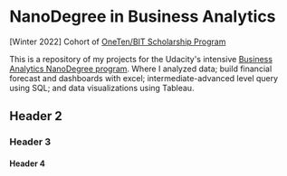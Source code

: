 # NanoDegree in Business Analytics

[Winter 2022] Cohort of [OneTen/BIT Scholarship Program](https://www.udacity.com/scholarships/oneten-bit-scholarship)

This is a repository of my projects for the Udacity's intensive [Business Analytics NanoDegree program](https://www.udacity.com/course/business-analytics-nanodegree--nd098). Where I analyzed data; build financial forecast and dashboards with excel; intermediate-advanced level query using SQL; and data visualizations using Tableau.

## Header 2

### Header 3

#### Header 4
